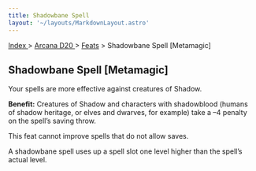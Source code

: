 ```yaml
---
title: Shadowbane Spell
layout: '~/layouts/MarkdownLayout.astro'
---
```


[ Index ](/) > [ Arcana D20 ](/arcana.d20.srd) > [Feats](/arcana.d20.srd/feats) > Shadowbane Spell
[Metamagic]

## Shadowbane Spell [Metamagic]

Your spells are more effective against creatures of Shadow.

**Benefit:** Creatures of Shadow and characters with shadowblood (humans of
shadow heritage, or elves and dwarves, for example) take a –4 penalty on the
spell’s saving throw.

This feat cannot improve spells that do not allow saves.

A shadowbane spell uses up a spell slot one level higher than the spell’s
actual level.

